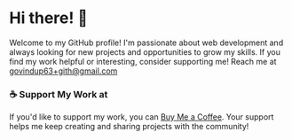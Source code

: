# Hi there! 👋

Welcome to my GitHub profile! I'm passionate about web development and always looking for new projects and opportunities to grow my skills. If you find my work helpful or interesting, consider supporting me!
Reach me at govindup63+gith@gmail.com

### ☕ Support My Work at

If you'd like to support my work, you can [Buy Me a Coffee](https://buymeacoffee.com/govindup63). Your support helps me keep creating and sharing projects with the community!


